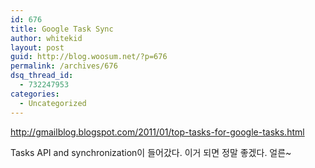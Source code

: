 ```yaml
---
id: 676
title: Google Task Sync
author: whitekid
layout: post
guid: http://blog.woosum.net/?p=676
permalink: /archives/676
dsq_thread_id:
  - 732247953
categories:
  - Uncategorized
---
```

<http://gmailblog.blogspot.com/2011/01/top-tasks-for-google-tasks.html>

Tasks API and synchronization이 들어갔다. 이거 되면 정말 좋겠다. 얼른~